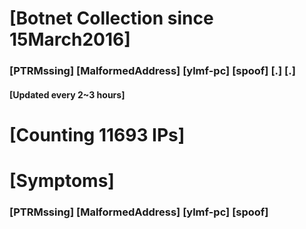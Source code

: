# [Botnet Collection since 15March2016]
### [PTRMssing] [MalformedAddress] [ylmf-pc] [spoof] [.] [.]
#### [Updated every 2~3 hours]

# [Counting 11693 IPs]

# [Symptoms] 
###   [PTRMssing] [MalformedAddress] [ylmf-pc] [spoof]
